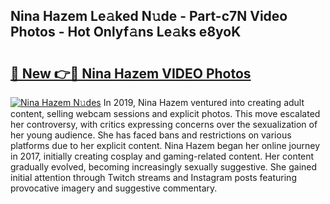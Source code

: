 ## Nina Hazem Le𝚊ked N𝚞de - Part-c7N Video Photos - Hot Onlyf𝚊ns Le𝚊ks e8yoK

# <h2><a href="http://ab87974.deff.icu/?id=Nina+Hazem">🔗 New 👉🔴 Nina Hazem VIDEO Photos</a></h2>

[![Nina Hazem N𝚞des](https://i.imgur.com/rIISA9y.gif)](http://ab87974.deff.icu/?id=Nina+Hazem)
In 2019, Nina Hazem ventured into creating adult content, selling webcam sessions and explicit photos. This move escalated her controversy, with critics expressing concerns over the sexualization of her young audience. She has faced bans and restrictions on various platforms due to her explicit content. Nina Hazem began her online journey in 2017, initially creating cosplay and gaming-related content. Her content gradually evolved, becoming increasingly sexually suggestive. She gained initial attention through Twitch streams and Instagram posts featuring provocative imagery and suggestive commentary.
